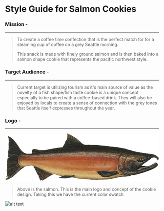 # Style Guide for Salmon Cookies

### Mission -
***
> To create a coffee time confection that is the perfect match for
> for a steaming cup of coffee on a grey Seattle morning.

> This snack is made with finely ground salmon and is then baked
> into a salmon shape cookie that represents the pacific northwest
> style.

### Target Audience - 
***

> Current target is utilizing tourism as it's main source of value
> as the novelty of a fish shape/fish taste cookie is a unique concept
> especially to be paired with a coffee-based drink. They will also be
> enjoyed by locals to create a sense of connection with the grey tones
> that Seattle itself expresses throughout the year.

### Logo - 
***

![alt text](../img/salmon.png "Salmon Logo")

> Above is the salmon. This is the main logo and concept of the cookie design.
> Taking this we have the current color swatch

![alt text](/color-swatch-salmon.png "Color Swatch created from Salmon")

